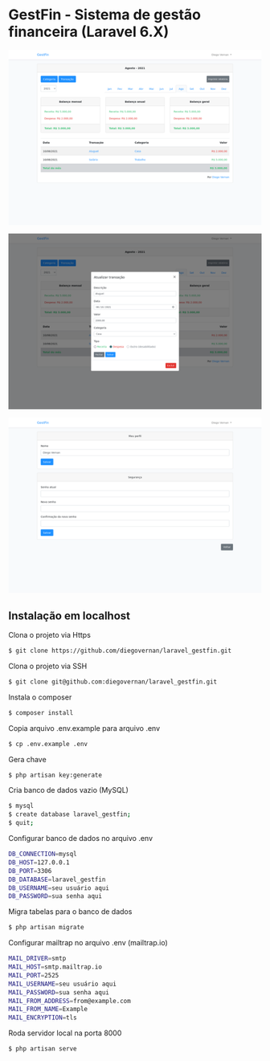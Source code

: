 # GestFin - Sistema de gestão financeira (Laravel 6.X)

![alt test](screenshots/1.png)

![alt test](screenshots/2.png)

![alt test](screenshots/3.png)


## Instalação em localhost

Clona o projeto via Https
```bash
$ git clone https://github.com/diegovernan/laravel_gestfin.git
```

Clona o projeto via SSH
```bash
$ git clone git@github.com:diegovernan/laravel_gestfin.git
```

Instala o composer
```bash
$ composer install
```

Copia arquivo .env.example para arquivo .env
```bash
$ cp .env.example .env
```

Gera chave
```bash
$ php artisan key:generate
```

Cria banco de dados vazio (MySQL)
```bash
$ mysql
$ create database laravel_gestfin;
$ quit;
```

Configurar banco de dados no arquivo .env
```bash
DB_CONNECTION=mysql
DB_HOST=127.0.0.1
DB_PORT=3306
DB_DATABASE=laravel_gestfin
DB_USERNAME=seu usuário aqui
DB_PASSWORD=sua senha aqui
```

Migra tabelas para o banco de dados
```bash
$ php artisan migrate
```

Configurar mailtrap no arquivo .env (mailtrap.io)
```bash
MAIL_DRIVER=smtp
MAIL_HOST=smtp.mailtrap.io
MAIL_PORT=2525
MAIL_USERNAME=seu usuário aqui
MAIL_PASSWORD=sua senha aqui
MAIL_FROM_ADDRESS=from@example.com
MAIL_FROM_NAME=Example
MAIL_ENCRYPTION=tls
```

Roda servidor local na porta 8000
```bash
$ php artisan serve
```
